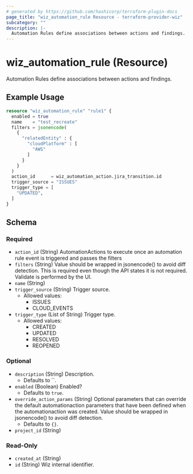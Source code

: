 ```yaml
---
# generated by https://github.com/hashicorp/terraform-plugin-docs
page_title: "wiz_automation_rule Resource - terraform-provider-wiz"
subcategory: ""
description: |-
  Automation Rules define associations between actions and findings.
---
```


# wiz_automation_rule (Resource)

Automation Rules define associations between actions and findings.

## Example Usage

```terraform
resource "wiz_automation_rule" "rule1" {
  enabled = true
  name    = "test_recreate"
  filters = jsonencode(
    {
      "relatedEntity" : {
        "cloudPlatform" : [
          "AWS"
        ]
      }
    }
  )
  action_id      = wiz_automation_action.jira_transition.id
  trigger_source = "ISSUES"
  trigger_type = [
    "UPDATED",
  ]
}
```

<!-- schema generated by tfplugindocs -->
## Schema

### Required

- `action_id` (String) AutomationActions to execute once an automation rule event is triggered and passes the filters
- `filters` (String) Value should be wrapped in jsonencode() to avoid diff detection. This is required even though the API states it is not required.  Validate is performed by the UI.
- `name` (String)
- `trigger_source` (String) Trigger source.
    - Allowed values: 
        - ISSUES
        - CLOUD_EVENTS
- `trigger_type` (List of String) Trigger type.
    - Allowed values: 
        - CREATED
        - UPDATED
        - RESOLVED
        - REOPENED

### Optional

- `description` (String) Description.
    - Defaults to ``.
- `enabled` (Boolean) Enabled?
    - Defaults to `true`.
- `override_action_params` (String) Optional parameters that can override the default automationaction parameters that have been defined when the automationaction was created.  Value should be wrapped in jsonencode() to avoid diff detection.
    - Defaults to `{}`.
- `project_id` (String)

### Read-Only

- `created_at` (String)
- `id` (String) Wiz internal identifier.


